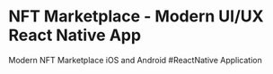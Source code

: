 # NFT Marketplace - Modern UI/UX React Native App

Modern NFT Marketplace iOS and Android #ReactNative Application
